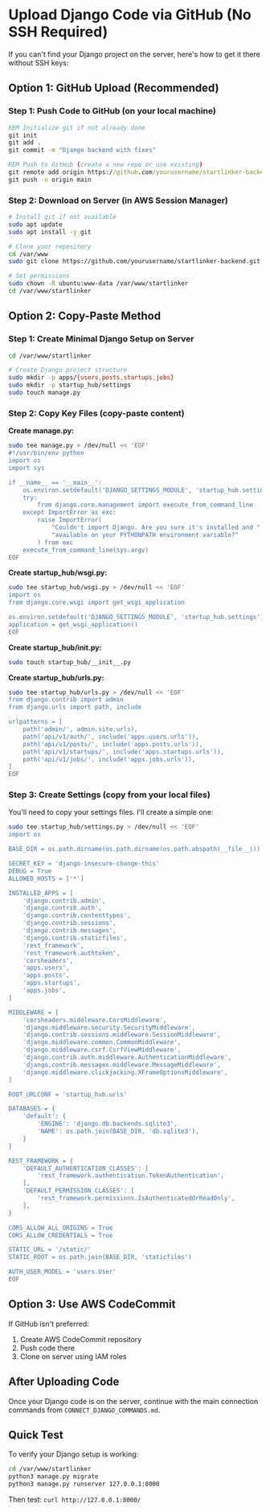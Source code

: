 # Upload Django Code via GitHub (No SSH Required)

If you can't find your Django project on the server, here's how to get it there without SSH keys:

## Option 1: GitHub Upload (Recommended)

### Step 1: Push Code to GitHub (on your local machine)
```cmd
REM Initialize git if not already done
git init
git add .
git commit -m "Django backend with fixes"

REM Push to GitHub (create a new repo or use existing)
git remote add origin https://github.com/yourusername/startlinker-backend.git
git push -u origin main
```

### Step 2: Download on Server (in AWS Session Manager)
```bash
# Install git if not available
sudo apt update
sudo apt install -y git

# Clone your repository
cd /var/www
sudo git clone https://github.com/yourusername/startlinker-backend.git startlinker

# Set permissions
sudo chown -R ubuntu:www-data /var/www/startlinker
cd /var/www/startlinker
```

## Option 2: Copy-Paste Method

### Step 1: Create Minimal Django Setup on Server
```bash
cd /var/www/startlinker

# Create Django project structure
sudo mkdir -p apps/{users,posts,startups,jobs}
sudo mkdir -p startup_hub/settings
sudo touch manage.py
```

### Step 2: Copy Key Files (copy-paste content)

**Create manage.py:**
```bash
sudo tee manage.py > /dev/null << 'EOF'
#!/usr/bin/env python
import os
import sys

if __name__ == '__main__':
    os.environ.setdefault('DJANGO_SETTINGS_MODULE', 'startup_hub.settings')
    try:
        from django.core.management import execute_from_command_line
    except ImportError as exc:
        raise ImportError(
            "Couldn't import Django. Are you sure it's installed and "
            "available on your PYTHONPATH environment variable?"
        ) from exc
    execute_from_command_line(sys.argv)
EOF
```

**Create startup_hub/wsgi.py:**
```bash
sudo tee startup_hub/wsgi.py > /dev/null << 'EOF'
import os
from django.core.wsgi import get_wsgi_application

os.environ.setdefault('DJANGO_SETTINGS_MODULE', 'startup_hub.settings')
application = get_wsgi_application()
EOF
```

**Create startup_hub/__init__.py:**
```bash
sudo touch startup_hub/__init__.py
```

**Create startup_hub/urls.py:**
```bash
sudo tee startup_hub/urls.py > /dev/null << 'EOF'
from django.contrib import admin
from django.urls import path, include

urlpatterns = [
    path('admin/', admin.site.urls),
    path('api/v1/auth/', include('apps.users.urls')),
    path('api/v1/posts/', include('apps.posts.urls')),
    path('api/v1/startups/', include('apps.startups.urls')),
    path('api/v1/jobs/', include('apps.jobs.urls')),
]
EOF
```

### Step 3: Create Settings (copy from your local files)

You'll need to copy your settings files. I'll create a simple one:

```bash
sudo tee startup_hub/settings.py > /dev/null << 'EOF'
import os

BASE_DIR = os.path.dirname(os.path.dirname(os.path.abspath(__file__)))

SECRET_KEY = 'django-insecure-change-this'
DEBUG = True
ALLOWED_HOSTS = ['*']

INSTALLED_APPS = [
    'django.contrib.admin',
    'django.contrib.auth',
    'django.contrib.contenttypes',
    'django.contrib.sessions',
    'django.contrib.messages',
    'django.contrib.staticfiles',
    'rest_framework',
    'rest_framework.authtoken',
    'corsheaders',
    'apps.users',
    'apps.posts',
    'apps.startups',
    'apps.jobs',
]

MIDDLEWARE = [
    'corsheaders.middleware.CorsMiddleware',
    'django.middleware.security.SecurityMiddleware',
    'django.contrib.sessions.middleware.SessionMiddleware',
    'django.middleware.common.CommonMiddleware',
    'django.middleware.csrf.CsrfViewMiddleware',
    'django.contrib.auth.middleware.AuthenticationMiddleware',
    'django.contrib.messages.middleware.MessageMiddleware',
    'django.middleware.clickjacking.XFrameOptionsMiddleware',
]

ROOT_URLCONF = 'startup_hub.urls'

DATABASES = {
    'default': {
        'ENGINE': 'django.db.backends.sqlite3',
        'NAME': os.path.join(BASE_DIR, 'db.sqlite3'),
    }
}

REST_FRAMEWORK = {
    'DEFAULT_AUTHENTICATION_CLASSES': [
        'rest_framework.authentication.TokenAuthentication',
    ],
    'DEFAULT_PERMISSION_CLASSES': [
        'rest_framework.permissions.IsAuthenticatedOrReadOnly',
    ],
}

CORS_ALLOW_ALL_ORIGINS = True
CORS_ALLOW_CREDENTIALS = True

STATIC_URL = '/static/'
STATIC_ROOT = os.path.join(BASE_DIR, 'staticfiles')

AUTH_USER_MODEL = 'users.User'
EOF
```

## Option 3: Use AWS CodeCommit

If GitHub isn't preferred:
1. Create AWS CodeCommit repository
2. Push code there
3. Clone on server using IAM roles

## After Uploading Code

Once your Django code is on the server, continue with the main connection commands from `CONNECT_DJANGO_COMMANDS.md`.

## Quick Test

To verify your Django setup is working:
```bash
cd /var/www/startlinker
python3 manage.py migrate
python3 manage.py runserver 127.0.0.1:8000
```

Then test: `curl http://127.0.0.1:8000/`